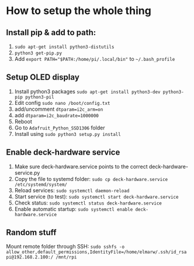 # How to setup the whole thing

## Install pip & add to path:

1. `sudo apt-get install python3-distutils`
2. `python3 get-pip.py`
3. Add `export PATH="$PATH:/home/pi/.local/bin"` to `~/.bash_profile`

## Setup OLED display

1. Install python3 packages `sudo apt-get install python3-dev python3-pip python3-pil`
2. Edit config `sudo nano /boot/config.txt`
3. add/uncomment `dtparam=i2c_arm=on
` 
4. add `dtparam=i2c_baudrate=1000000`
5. Reboot
6. Go to `Adafruit_Python_SSD1306` folder
7. Install using `sudo python3 setup.py install`

## Enable deck-hardware service

1. Make sure deck-hardware.service points to the correct deck-hardware-service.py
2. Copy the file to systemd folder: `sudo cp deck-hardware.service /etc/systemd/system/`
3. Reload services: `sudo systemctl daemon-reload`
4. Start service (to test): `sudo systemctl start deck-hardware.service`
5. Check status: `sudo systemctl status deck-hardware.service`
6. Enable automatic startup: `sudo systemctl enable deck-hardware.service`

## Random stuff

Mount remote folder through SSH: `sudo sshfs -o allow_other,default_permissions,IdentityFile=/home/elmarw/.ssh/id_rsa pi@192.168.2.100:/ /mnt/rpi`